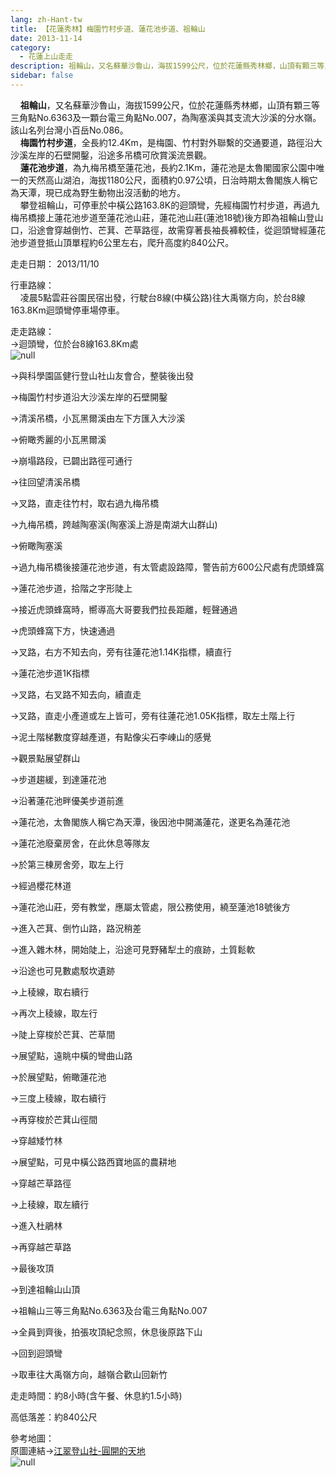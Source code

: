 ```yaml
---
lang: zh-Hant-tw
title: 【花蓮秀林】梅園竹村步道、蓮花池步道、祖輪山
date: 2013-11-14
category: 
  - 花蓮上山走走
description: 祖輪山，又名蘇華沙魯山，海拔1599公尺，位於花蓮縣秀林鄉，山頂有顆三等三角點No.6363及一顆台電三角點No.007，為陶塞溪與其支流大沙溪的分水嶺。該山名列台灣小百岳No.086。 梅園竹村步道，全長約12.4Km，是梅園、竹村對外聯繫的交通要道，路徑沿大沙溪左岸的石壁開鑿，沿途多吊橋可欣賞溪流景觀。 蓮花池步道，為九梅吊橋至蓮花池，長約2.1Km，蓮花池是太魯閣國家公園中唯一的天然高山湖泊，海拔1180公尺，面積約0.97公頃，日治時期太魯閣族人稱它為天潭，現已成為野生動物出沒活動的地方。 攀登祖輪山，可停車於中橫公路163.8K的迴頭彎，先經梅園竹村步道，再過九梅吊橋接上蓮花池步道至蓮花池山莊，蓮花池山莊(蓮池18號)後方即為祖輪山登山口，沿途會穿越倒竹、芒萁、芒草路徑，故需穿著長袖長褲較佳，從迴頭彎經蓮花池步道登抵山頂單程約6公里左右，爬升高度約840公尺。
sidebar: false
---
```


    **祖輪山**，又名蘇華沙魯山，海拔1599公尺，位於花蓮縣秀林鄉，山頂有顆三等三角點No.6363及一顆台電三角點No.007，為陶塞溪與其支流大沙溪的分水嶺。該山名列台灣小百岳No.086。  
    **梅園竹村步道**，全長約12.4Km，是梅園、竹村對外聯繫的交通要道，路徑沿大沙溪左岸的石壁開鑿，沿途多吊橋可欣賞溪流景觀。  
    **蓮花池步道**，為九梅吊橋至蓮花池，長約2.1Km，蓮花池是太魯閣國家公園中唯一的天然高山湖泊，海拔1180公尺，面積約0.97公頃，日治時期太魯閣族人稱它為天潭，現已成為野生動物出沒活動的地方。  
    攀登祖輪山，可停車於中橫公路163.8K的迴頭彎，先經梅園竹村步道，再過九梅吊橋接上蓮花池步道至蓮花池山莊，蓮花池山莊(蓮池18號)後方即為祖輪山登山口，沿途會穿越倒竹、芒萁、芒草路徑，故需穿著長袖長褲較佳，從迴頭彎經蓮花池步道登抵山頂單程約6公里左右，爬升高度約840公尺。

走走日期： 2013/11/10

行車路線：  
    凌晨5點雲莊谷園民宿出發，行駛台8線(中橫公路)往大禹嶺方向，於台8線163.8Km迴頭彎停車場停車。

走走路線：  
→迴頭彎，位於台8線163.8Km處  
![null](image/788172531_l.jpg)

→與科學園區健行登山社山友會合，整裝後出發  
[](http://photo.xuite.net/_pic/shiun101/14834256/788172970.jpg/redir)

→梅園竹村步道沿大沙溪左岸的石壁開鑿  
[](http://photo.xuite.net/_pic/shiun101/14834256/788173093.jpg/redir)

→清溪吊橋，小瓦黑爾溪由左下方匯入大沙溪  
[](http://photo.xuite.net/_pic/shiun101/14834256/788173226.jpg/redir)

→俯瞰秀麗的小瓦黑爾溪  
[](http://photo.xuite.net/_pic/shiun101/14834256/788173348.jpg/redir)

→崩塌路段，已闢出路徑可通行  
[](http://photo.xuite.net/_pic/shiun101/14834256/788173475.jpg/redir)

→往回望清溪吊橋  
[](http://photo.xuite.net/_pic/shiun101/14834256/788173768.jpg/redir)

→叉路，直走往竹村，取右過九梅吊橋  
[](http://photo.xuite.net/_pic/shiun101/14834256/788174074.jpg/redir)

→九梅吊橋，跨越陶塞溪(陶塞溪上游是南湖大山群山)  
[](http://photo.xuite.net/_pic/shiun101/14834256/788174242.jpg/redir)

→俯瞰陶塞溪  
[](http://photo.xuite.net/_pic/shiun101/14834256/788174470.jpg/redir)

→過九梅吊橋後接蓮花池步道，有太管處設路障，警告前方600公尺處有虎頭蜂窩  
[](http://photo.xuite.net/_pic/shiun101/14834256/788174771.jpg/redir)

→蓮花池步道，拾階之字形陡上  
[](http://photo.xuite.net/_pic/shiun101/14834256/788175014.jpg/redir)

→接近虎頭蜂窩時，嚮導高大哥要我們拉長距離，輕聲通過  
[](http://photo.xuite.net/_pic/shiun101/14834256/788175241.jpg/redir)

→虎頭蜂窩下方，快速通過  
[](http://photo.xuite.net/_pic/shiun101/14834256/788175422.jpg/redir)

→叉路，右方不知去向，旁有往蓮花池1.14K指標，續直行  
[](http://photo.xuite.net/_pic/shiun101/14834256/788176079.jpg/redir)

→蓮花池步道1K指標  
[](http://photo.xuite.net/_pic/shiun101/14834256/788176305.jpg/redir)

→叉路，右叉路不知去向，續直走  
[](http://photo.xuite.net/_pic/shiun101/14834256/788176543.jpg/redir)

→叉路，直走小產道或左上皆可，旁有往蓮花池1.05K指標，取左土階上行  
[](http://photo.xuite.net/_pic/shiun101/14834256/788176738.jpg/redir)

→泥土階梯數度穿越產道，有點像尖石李崠山的感覺  
[](http://photo.xuite.net/_pic/shiun101/14834256/788176929.jpg/redir)

→觀景點展望群山  
[](http://photo.xuite.net/_pic/shiun101/14834256/788177150.jpg/redir)

→步道趨緩，到達蓮花池  
[](http://photo.xuite.net/_pic/shiun101/14834256/788177345.jpg/redir)

→沿著蓮花池畔優美步道前進  
[](http://photo.xuite.net/_pic/shiun101/14834256/788177549.jpg/redir)

→蓮花池，太魯閣族人稱它為天潭，後因池中開滿蓮花，遂更名為蓮花池  
[](http://photo.xuite.net/_pic/shiun101/14834256/788177730.jpg/redir)

→蓮花池廢棄房舍，在此休息等隊友  
[](http://photo.xuite.net/_pic/shiun101/14834256/788177897.jpg/redir)

→於第三棟房舍旁，取左上行  
[](http://photo.xuite.net/_pic/shiun101/14834256/788178129.jpg/redir)

→經過櫻花林道  
[](http://photo.xuite.net/_pic/shiun101/14834256/788178354.jpg/redir)

→蓮花池山莊，旁有教堂，應屬太管處，限公務使用，繞至蓮池18號後方  
[](http://photo.xuite.net/_pic/shiun101/14834256/788178568.jpg/redir)

→進入芒萁、倒竹山路，路況稍差  
[](http://photo.xuite.net/_pic/shiun101/14834256/788179054.jpg/redir)

→進入雜木林，開始陡上，沿途可見野豬犁土的痕跡，土質鬆軟  
[](http://photo.xuite.net/_pic/shiun101/14834256/788179247.jpg/redir)

→沿途也可見數處駁坎遺跡  
[](http://photo.xuite.net/_pic/shiun101/14834256/788179432.jpg/redir)

→上稜線，取右續行  
[](http://photo.xuite.net/_pic/shiun101/14834256/788203652.jpg/redir)

→再次上稜線，取左行  
[](http://photo.xuite.net/_pic/shiun101/14834256/788203868.jpg/redir)

→陡上穿梭於芒萁、芒草間  
[](http://photo.xuite.net/_pic/shiun101/14834256/788190058.jpg/redir)

→展望點，遠眺中橫的彎曲山路  
[](http://photo.xuite.net/_pic/shiun101/14834256/788190208.jpg/redir)

→於展望點，俯瞰蓮花池  
[](http://photo.xuite.net/_pic/shiun101/14834256/788190385.jpg/redir)

→三度上稜線，取右續行  
[](http://photo.xuite.net/_pic/shiun101/14834256/788190582.jpg/redir)

→再穿梭於芒萁山徑間  
[](http://photo.xuite.net/_pic/shiun101/14834256/788190737.jpg/redir)

→穿越矮竹林  
[](http://photo.xuite.net/_pic/shiun101/14834256/788190931.jpg/redir)

→展望點，可見中橫公路西寶地區的農耕地  
[](http://photo.xuite.net/_pic/shiun101/14834256/788191290.jpg/redir)

→穿越芒草路徑  
[](http://photo.xuite.net/_pic/shiun101/14834256/788191635.jpg/redir)

→上稜線，取左續行  
[](http://photo.xuite.net/_pic/shiun101/14834256/788191945.jpg/redir)

→進入杜鵑林  
[](http://photo.xuite.net/_pic/shiun101/14834256/788195965.jpg/redir)

→再穿越芒草路  
[](http://photo.xuite.net/_pic/shiun101/14834256/788196102.jpg/redir)

→最後攻頂  
[](http://photo.xuite.net/_pic/shiun101/14834256/788196254.jpg/redir)

→到達祖輪山山頂  
[](http://photo.xuite.net/_pic/shiun101/14834256/788196397.jpg/redir)

→祖輪山三等三角點No.6363及台電三角點No.007  
[](http://photo.xuite.net/_pic/shiun101/14834256/788196561.jpg/redir)

→全員到齊後，拍張攻頂紀念照，休息後原路下山  
[](http://photo.xuite.net/_pic/shiun101/14834256/788203442.jpg/redir)

→回到迴頭彎  
[](http://photo.xuite.net/_pic/shiun101/14834256/788200862.jpg/redir)

→取車往大禹嶺方向，越嶺合歡山回新竹

走走時間：約8小時(含午餐、休息約1.5小時)

高低落差：約840公尺

參考地圖：  
原圖連結→[江翠登山社-圓開的天地](http://ms2.ctjh.ntpc.edu.tw/~uank3/120415chat.htm)  
![null](image/788205285_l.jpg)
